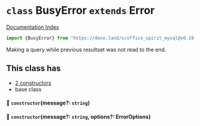 # `class` BusyError `extends` Error

[Documentation Index](../README.md)

```ts
import {BusyError} from "https://deno.land/x/office_spirit_mysql@v0.19.16/mod.ts"
```

Making a query while previous resultset was not read to the end.

## This class has

- [2 constructors](#-constructormessage-string)
- base class


#### 🔧 `constructor`(message?: `string`)



#### 🔧 `constructor`(message?: `string`, options?: ErrorOptions)



